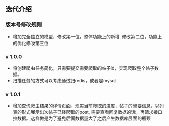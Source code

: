## 迭代介绍

### 版本号修改规则
- 增加完全独立的模型，修改第一位，整体功能上的新增, 修改第二位，功能上的优化修改第三位

### v 1.0.0
- 将创建爬虫任务简化，只需要提交需要爬取的帖子id，实现爬取整个帖子数据。
- 扫描任务的方式可以考虑通过扫redis，或者是mysql

### v 1.0.1
- 增加查询爬虫结果的详情页面，现实当前爬取的进度，帖子的简要信息，以列表的形式展示出次帖子已经爬取的post, 需要查看回复数据的话，再请求接口拉数据。这样做是为了避免后面数据量大了之后产生数据库层面的瓶颈

